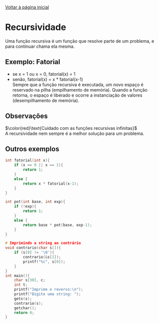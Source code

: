 [Voltar à página inicial](../README.md#sumário)
# Recursividade
Uma função recursiva é um função que resolve parte de um problema, e para continuar chama ela mesma.  
## Exemplo: Fatorial
* se x = 1 ou x = 0, fatorial(x) = 1
* senão, fatorial(x) = x * fatorial(x-1)  
Sempre que a função recursiva é executada, um novo espaço é reservado na pilha (empilhamento de memória). Quando a função retorna, o espaço é liberado e ocorre a instanciação de valores (desempilhamento de memória).
## Observações
$\color{red}\text{Cuidado com as funções recursivas infinitas}$  
A recursividade nem sempre é a melhor solução para um problema.
## Outros exemplos
```c
int fatorial(int x){
    if (x == 0 || x == 1){
        return 1;
    }
    else {
        return x * fatorial(x-1);
    }
}
```
```c
int pot(int base, int exp){
    if (!exp){
        return 1;
    }
    else {
        return base * pot(base, exp-1);
    }
}
```
```c
# Imprimindo a string ao contrário
void contrario(char s[]){
    if (s[0] != '\0'){
        contrario(&s[1]);
        printf("%c", s[0]);
    }
}
int main(){
    char s[30], c;
    int t;
    printf("Imprime o reverso:\n");
    printf("Digite uma string: ");
    gets(s);
    contrario(s);
    getchar();
    return 0;
}
```

